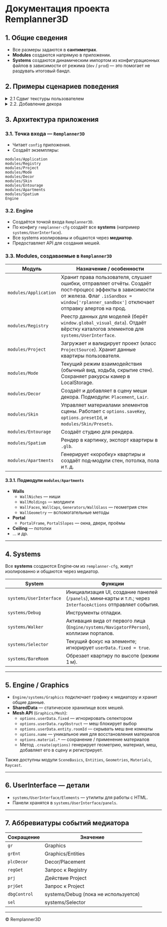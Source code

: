 # Документация проекта **Remplanner3D**

## 1. Общие сведения

- Все размеры задаются в **сантиметрах**.
- **Modules** создаются напрямую в приложении.
- **Systems** создаются динамическим импортом из конфигурационных файлов в зависимости от режима (`dev` / `prod`) — это помогает не раздувать итоговый бандл.

## 2. Примеры сценариев поведения

<details> 
<summary>2.1 Сдвиг текстуры пользователем</summary>

   ------------------------------------

1. Пользователь меняет сдвиг текстуры.
2. `systems/UserInterface/panels/PanelMaterials` слушает изменение и обновляет своё состояние.
3. Панель проверяет текущий фокус элемента через `systems/Selector` и отправляет событие **`skinChangeTexture`** медиатору.
4. `modules/Skin` перехватывает событие и передаёт его в `system/Graphics/Entities`.
5. `system/Graphics/Entities` меняет материал с помощью `system/Graphics/Materials`.
6. `modules/Skin` посылает событие **`prjChange`** в `modules/Project`.
7. `modules/Project` фиксирует, что проект изменён.
</details>

<details>
<summary>2.2. Добавление декора</summary>


1. В `systems/UserInterface` на кнопку **Добавить декор** вешается обработчик, открывающий `systems/UserInterface/panels/PanelDecor`.
2. На HTML‑элемент картинки декора через `systems/UserInterface/InterfaceActions` вешается событие **`decorCreate`**.
3. `modules/Decor` перехватывает **`decorCreate`**, подгружает модель через `modules/Models`.
4. `modules/Models` бросает событие **`tmpLoadGltf`** в `Engine/systems/Graphics`.
5. `modules/Decor/Placement` выравнивает модель с помощью `modules/Decor/Lair` и инициирует событие **`plcDecorAdd`**.
6. Далее `modules/Decor/Placement`:
   - ждёт от `systems/Selector` смены активного 3D‑меша;
   - отправляет событие **`grRaySetByPlane`**;
   - переходит в режим **PLACE**.
7. `Engine/systems/Graphics/Raycast` задаёт поверхность для размещения.
8. В режиме **PLACE** `modules/Decor/Placement` (подписка на `mouseMove`) двигает меш по квартире.
9. На `mouseClick` — если режим **PLACE**, перемещение завершается.
10. На `mouseDown` — если режим **NONE**, добавляется круг поворота.
11. В режиме **ROTATE** `mouseMove` вращает меш.
12. На `mouseUp` генерируется событие **`prjChange`** (сохранить проект).
13. `modules/Project` фиксирует изменение проекта.
</details>

## 3. Архитектура приложения

### 3.1. Точка входа — `Remplanner3D`

- Читает `config` приложения.
- Создаёт экземпляры:

```
modules/Application
modules/Registry
modules/Project
modules/Mode
modules/Decor
modules/Skin
modules/Entourage
modules/Apartments
modules/Spatium
Engine
```

### 3.2. **Engine**

- Создаётся точкой входа `Remplanner3D`.
- По конфигу `remplanner-cfg` создаёт все **systems** (например `systems/UserInterface`).
- Все systems изолированы и общаются через **медиатор**.
- Предоставляет API для создания мешей.

### 3.3. **Modules**, создаваемые в `Remplanner3D`

| Модуль | Назначение / особенности |
|--------|-------------------------|
| `modules/Application` | Хранит права пользователя, слушает ошибки, отправляет отчёты. Создаёт пост‑процесс эффекты в зависимости от железа. Флаг `.isSandbox = window['rplanner_sandbox']` отключает отправку алертов на прод. |
| `modules/Registry` | Реестр данных для моделей (берёт `window.global_visual_data`). Отдаёт вёрстку каталогов элементов для `systems/UserInterface`. |
| `modules/Project` | Загружает и валидирует проект (класс `ProjectSource`). Хранит данные квартиры пользователя. |
| `modules/Mode` | Текущий режим взаимодействия (обычный вид, ходьба, скрытие стен). Сохраняет ракурсы камер в LocalStorage. |
| `modules/Decor` | Создаёт и добавляет в сцену меши декора. Подмодули: `Placement`, `Lair`. |
| `modules/Skin` | Управляет материалами элементов сцены. Работает с `options.saveKey`, `options.presetId`, и `modules/Skin/Presets`. |
| `modules/Entourage` | Создаёт студию для рендера. |
| `modules/Spatium` | Рендер в картинку, экспорт квартиры в `.glb`. |
| `modules/Apartments` | Генерирует «коробку» квартиры и создаёт под‑модули стен, потолка, пола и т. д. |

#### 3.3.1. Подмодули `modules/Apartments`

- **Walls**
  - `WallNiches` — ниши
  - `WallMoldings` — молдинги
  - `WallFaces`, `WallCaps`, `Generators/WallGlass` — геометрия стен
  - `WallGeometry` — вспомогательные методы
- **Portal**
  - `PortalFrame`, `PortalSlopes` — окна, двери, проёмы
- **Ceiling** — потолки
- … и др.

---

## 4. Systems

Все **systems** создаются Engine‑ом из `remplanner-cfg`, живут изолированно и общаются через медиатор.

| System | Функции |
|--------|---------|
| `systems/UserInterface` | Инициализация UI, создание панелей (`/panels`), мини‑карты и т.п.; через `InterfaceActions` отправляет события. |
| `systems/Debug` | Инструменты отладки. |
| `systems/Walker` | Активация вида от первого лица (`Engine/systems/NavigatorFPerson`), коллизии порталов. |
| `systems/Selector` | Текущий фокус на элементе; игнорирует `userData.fixed = true`. |
| `systems/BareRoom` | Обрезает квартиру по высоте (режим 1 м). |

---

## 5. Engine / Graphics

- `Engine/systems/Graphics` подключает графику к медиатору и хранит общие данные.
- **SharedData** — статическое хранилище всех мешей.
- **Mesh API** (`Graphics/Mesh`):
  - `options.userData.fixed` — игнорировать селектором
  - `options.userData.rayObstruct` — меш блокирует выбор
  - `options.userData.entity.roomId` — скрывать меш вне комнаты
  - `options.name` — уникальное имя для восстановления материалов
  - `options.material.*` — сохранение / применение материалов
  - Метод `.create(options)` генерирует геометрию, материал, меш, добавляет его в сцену и регистрирует.

Также доступны модули `SceneBasics`, `Entities`, `Geometries`, `Materials`, `Raycast`.

---

## 6. UserInterface ― детали

- `systems/UserInterface/Elements` ― утилиты для работы с HTML.
- Панели хранятся в `systems/UserInterface/panels`.

---

## 7. Аббревиатуры событий медиатора

| Сокращение | Значение |
|------------|----------|
| `gr` | Graphics |
| `grEnt` | Graphics/Entities |
| `plcDecor` | Decor/Placement |
| `regGet` | Запрос к Registry |
| `prj` | Действие Project |
| `prjGet` | Запрос к Project |
| `dbgControl` | systems/Debug (пока не используется) |
| `sel` | systems/Selector |

---

© Remplanner3D
